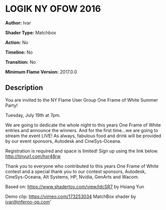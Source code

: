 # LOGIK NY OFOW 2016

**Author:** Ivar

**Shader Type:** Matchbox

**Action:** No

**Timeline:** No

**Transition:** No

**Minimum Flame Version:** 2017.0.0


## Description
You are invited to the NY Flame User Group One Frame of White Summer Party!

Tuesday, July 19th at 7pm.

We are going to dedicate the whole night to this years One Frame of White entries and announce the winners.
And for the first time...we are going to stream the event LIVE!
As always, fabulous food and drink will be provided by our event sponsors, Autodesk and CineSys-Oceana.

Registration is required and space is limited! Sign up using the link below.
http://tinyurl.com/hxr48rw

Thank you to everyone who contributed to this years One Frame of White contest
and a special thank you to our contest sponsors, Autodesk, CineSys-Oceana, Alt Systems, HP, Nvidia, GenArts and Wacom.


Based on: https://www.shadertoy.com/view/ldcSR7 by Hsiang Yun

Demo clip: https://vimeo.com/173253034
MatchBox shader by ivar@inferno-op.com'
        
